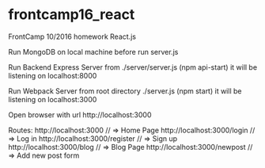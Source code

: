 # frontcamp16_react

FrontCamp 10/2016 homework React.js


Run MongoDB on local machine before run server.js

Run Backend Express Server from ./server/server.js
(npm api-start)
it will be listening on localhost:8000

Run Webpack Server from root directory ./server.js
(npm start)
it will be listening on localhost:3000

Open browser with url http://localhost:3000


Routes:
http://localhost:3000            // => Home Page
http://localhost:3000/login      // => Log in
http://localhost:3000/register   // => Sign up
http://localhost:3000/blog       // => Blog Page
http://localhost:3000/newpost    // => Add new post form
